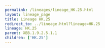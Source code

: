 ```yaml
---
permalink: /lineages/lineage_HK.25.html
layout: lineage_page
title: Lineage HK.25
redirect_to: ../lineage.html?lineage=HK.25
lineage: HK.25
parent: XBB.1.9.2.5.1.1
children: ['HK.25']
---
```

